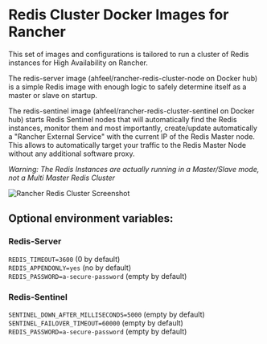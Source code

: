 # Redis Cluster Docker Images for Rancher

This set of images and configurations is tailored to run a cluster of Redis instances for High Availability on Rancher.

The redis-server image (ahfeel/rancher-redis-cluster-node on Docker hub) is a simple Redis image with enough logic to safely determine itself as a master or slave on startup.

The redis-sentinel image (ahfeel/rancher-redis-cluster-sentinel on Docker hub) starts Redis Sentinel nodes that will automatically find the Redis instances, monitor them and most importantly, create/update automatically a "Rancher External Service" with the current IP of the Redis Master node. This allows to automatically target your traffic to the Redis Master Node without any additional software proxy.

*Warning: The Redis Instances are actually running in a Master/Slave mode, not a Multi Master Redis Cluster*

![Rancher Redis Cluster Screenshot](/screen.png?raw=true "Rancher Redis Cluster Screenshot")

## Optional environment variables:

### Redis-Server

`REDIS_TIMEOUT=3600`
(0 by default)  
`REDIS_APPENDONLY=yes`
(no by default)  
`REDIS_PASSWORD=a-secure-password`
(empty by default)

### Redis-Sentinel

`SENTINEL_DOWN_AFTER_MILLISECONDS=5000`
(empty by default)  
`SENTINEL_FAILOVER_TIMEOUT=60000`
(empty by default)  
`REDIS_PASSWORD=a-secure-password`
(empty by default)
```
